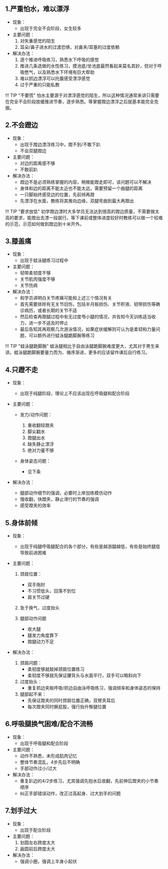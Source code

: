 ## 1.严重怕水，难以漂浮

* 现象：
	* 出现于完全不会阶段，女生较多
* 主要问题：
	1. 对失重感觉的陌生
	2. 耳朵/鼻子进水的过渡恐惧，对鼻夹/耳塞的过度依赖
* 解决办法：
	1. 逐个推进呼吸练习，熟悉水下呼吸的感觉
	2. 推进几条选做的水性练习，摸池底/坐池底最然看起来莫名其妙，但对于呼吸憋气，以及熟悉水下环境有巨大帮助
	3. 难以抓边漂浮可以托腹感受漂浮感觉
	4. 过于严重的只能私教

!!! TIP "不要慌"
	怕水主要源于对漂浮感觉的陌生，所以这种情况通常来讲只需要在完全不会阶段放缓推进节奏，逐步熟悉。等掌握蹬边漂浮之后就基本能完全克服。

## 2.不会蹬边

* 现象：
	* 出现于蹬边漂浮练习中，蹬不到/不敢下趴
	* 不会双腿蹬边
* 主要问题：
	* 对边的距离感不够
	* 不敢前趴
* 解决办法：
	* 蹬边不是必须熟练掌握的内容，稍微能蹬走即可，该问题可以不解决
	* 身体和边的距离不能太近也不能太远，需要预留一个曲腿的距离
	* 一只脚始终感受边的位置，先前倾再蹬
	* 先漂浮在水面，教练将其推向边缘，双腿弯曲到最大再蹬出

!!! TIP "要求放低"
	初学蹬边漂时大多学员无法达到很高的蹬边质量，不需要做太高的要求，能蹬出去漂一段就行。等下课前或整体进度较好时教练可以做一个较难的示范，示范如何做到蹬边到十米开外。

## 3.膝盖痛

* 现象：
	* 出现于蛙泳腿练习过程中
* 主要问题：
	* 韧带柔韧度不够
	* 关节肌肉强度不够
	* 关节伤病
* 解决办法：
	* 和学员讲明白关节疼痛可能和上述三个情况有关
	* 首先需要排除有无关节旧伤，包括半月板损伤、关节积液、韧带损伤等确诊病历，或者长期的关节不适
	* 然后检查再蹬腿过程中有无过度甩小腿的情况，并告知今天训练适当收力，进一步不适及时停止
	* 最后告知其再观察几次游泳情况，如果症状缓解则可认为是柔韧和力量问题，可以额外进行蛙泳腿跪脚腕等练习

!!! TIP "蛙泳腿跪脚腕"
	蛙泳腿相比于自由泳腿跪脚腕难度更大，尤其对于男生来讲。蛙泳腿跪脚腕要量力而为、循序渐进，更多的应该留作课后自行练习。

## 4.只蹬不走

* 现象：

	* 出现于纯腿阶段，理论上不应该出现在呼吸腿和配合阶段

* 主要问题：

	* 发力/动作问题：
		1. 重收翻轻蹬夹
		2. 脚尖戳水
		3. 蹬腿出水
		4. 缺失静止漂浮
		5. 绝对力量不够

	* 身体姿态问题：
		* 见下条

* 解决办法：

	* 腿部动作细节的强调，必要时上岸加练模仿动作
	* 慢收翻，快蹬夹，静止滑行的节奏的强调
	* 感受蹬夹的效率

## 5.身体前倾

* 现象：

	* 出现于纯腿呼吸腿配合的各个部分，有些是越游腿越低，有些是始终腿低导致前进困难

* 主要问题：

	1. 颈肩位置：
		* 双手拖肘
		* 不习惯低头，回落不到位
		* 肩关节过硬

	2. 急于换气，过度抬头
	3. 腿部动作问题
		* 收大腿
		* 腿发力角度靠下
		* 蹬腿动力不足

* 解决办法：

	1. 颈肩问题：
		* 柔韧度够就敲掉颈肩位置练习
		* 柔韧度不够就先保证腰背头与水面平行，双手可以略斜向下
	2. 过度抬头：
		* 重复抓边夹板呼吸/抓边自由泳呼吸练习，强调频率和身体姿态的保持
	3. 腿部起不来：
		* 先保证蹬夹的同时颈肩位置正确，双臂夹耳后
		* 每次蹬夹同时撅屁股，强行抬升臀腿位置

## 6.呼吸腿换气困难/配合不流畅

* 现象：
	* 出现于呼吸腿和配合阶段
* 主要问题：
	* 动作不熟悉，未形成肌肉记忆
	* 整体节奏混乱，4步先后不明确
	* 手部动作过小/过大
* 解决办法：
	* 重复趴边的4/2步练习，尤其强调先抱水后收翻，先前伸后蹬夹的小节奏顺序
	* 纠正手部错误动作，改正过高起身、过大划手的问题

## 7.划手过大

* 现象：
	* 出现于配合阶段
* 主要问题：
	1. 划圆左右跨度太大
	2. 画圆前后跨度太大
* 解决办法：
	* 强调小圈，强调上半身小起伏